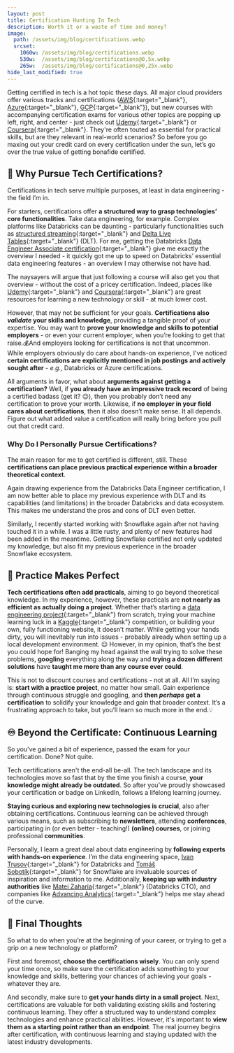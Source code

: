 ```yaml
---
layout: post
title: Certification Hunting In Tech
description: Worth it or a waste of time and money?
image: 
  path: /assets/img/blog/certifications.webp
  srcset:
    1060w: /assets/img/blog/certifications.webp
    530w:  /assets/img/blog/certifications@0,5x.webp
    265w:  /assets/img/blog/certifications@0,25x.webp
hide_last_modified: true
---
```


Getting certified in tech is a hot topic these days. All major cloud providers offer various tracks and certifications ([AWS](https://www.aws.training/){:target="_blank"}, [Azure](https://azure.microsoft.com/en-us/resources/training-and-certifications#self-directed-training){:target="_blank"}, [GCP](https://cloud.google.com/learn/certification?hl=en){:target="_blank"}), but new courses with accompanying certification exams for various other topics are popping up left, right, and center - just check out [Udemy](https://www.udemy.com/){:target="_blank"} or [Coursera](https://www.coursera.org/){:target="_blank"}. They're often touted as essential for practical skills, but are they relevant in real-world scenarios? So before you go maxing out your credit card on every certification under the sun, let’s go over the true value of getting bonafide certified.

## 📜 Why Pursue Tech Certifications?

Certifications in tech serve multiple purposes, at least in data engineering - the field I’m in.

For starters, certifications offer **a structured way to grasp technologies’ core functionalities**. Take data engineering, for example. Complex platforms like Databricks can be daunting - particularly functionalities such as [structured streaming](https://docs.databricks.com/en/structured-streaming/index.html){:target="_blank"} and [Delta Live Tables](https://www.databricks.com/product/delta-live-tables){:target="_blank"} (DLT). For me, getting the Databricks [Data Engineer Associate certification](https://www.databricks.com/learn/certification/data-engineer-associate){:target="_blank"} give me exactly the overview I needed - it quickly got me up to speed on Databricks’ essential data engineering features - an overview I may otherwise not have had.

The naysayers will argue that just following a course will also get you that overview - without the cost of a pricey certification. Indeed, places like [Udemy](https://www.udemy.com/){:target="_blank"} and [Coursera](https://www.coursera.org/){:target="_blank"} are great resources for learning a new technology or skill - at much lower cost.

However, that may not be sufficient for your goals. **Certifications also *validate* your skills and knowledge**, providing a tangible proof of your expertise. You may want to **prove your knowledge and skills to potential employers** - or even your current employer, when you’re looking to get that raise.💰And employers looking for certifications is not that uncommon. While employers obviously do care about hands-on experience, I've noticed **certain certifications are explicitly mentioned in job postings and actively sought after** - *e.g.,* Databricks or Azure certifications.

All arguments in favor, what about **arguments against getting a certification?** Well, if **you already have an impressive track record** of being a certified badass (get it? 😉), then you probably don’t need any certification to prove your worth. Likewise, if **no employer in your field cares about certifications**, then it also doesn’t make sense. It all depends. Figure out what added value a certification will really bring before you pull out that credit card.

### Why Do I Personally Pursue Certifications?

The main reason for me to get certified is different, still. These **certifications can place previous practical experience within a broader theoretical context**. 

Again drawing experience from the Databricks Data Engineer certification, I am now better able to place my previous experience with DLT and its capabilities (and limitations) in the broader Databricks and data ecosystem. This makes me understand the pros and cons of DLT even better.

Similarly, I recently started working with Snowflake again after not having touched it in a while. I was a little rusty, and plenty of new features had been added in the meantime.  Getting Snowflake certified not only updated my knowledge, but also fit my previous experience in the broader Snowflake ecosystem.

## 💯 Practice Makes Perfect

**Tech certifications often add practicals**, aiming to go beyond theoretical knowledge. In my experience, however, these practicals are **not nearly as efficient as actually doing a project**. Whether that’s starting a [data engineering project](https://github.com/danielbeach/data-engineering-practice){:target="_blank"} from scratch, trying your machine learning luck in a [Kaggle](https://www.kaggle.com/){:target="_blank"} competition, or building your own, fully functioning website, it doesn’t matter. While getting your hands dirty, you will inevitably run into issues - probably already when setting up a local development environment. 😉 However, in my opinion, that’s the best you could hope for! Banging my head against the wall trying to solve these problems, **googling** everything along the way and **trying a dozen different solutions** have **taught me more than any course ever could**.

This is not to discount courses and certifications - not at all. All I’m saying is: **start with a practice project**, no matter how small. Gain experience through continuous struggle and googling, and **then *perhaps* get a certification** to solidify your knowledge and gain that broader context. It’s a frustrating approach to take, but you’ll learn so much more in the end.💡

## ♾️ Beyond the Certificate: Continuous Learning

So you’ve gained a bit of experience, passed the exam for your certification. Done? Not quite.

Tech certifications aren't the end-all be-all. The tech landscape and its technologies move so fast that by the time you finish a course, **your knowledge might already be outdated**. So after you’ve proudly showcased your certification or badge on LinkedIn, follows a lifelong learning journey.

**Staying curious and exploring new technologies is crucial**, also after obtaining certifications. Continuous learning can be achieved through various means, such as subscribing to **newsletters**, attending **conferences**, participating in (or even better - teaching!) **(online) courses**, or joining professional **communities**.

Personally, I learn a great deal about data engineering by **following experts with hands-on experience**. I’m the data engineering space, [Ivan Trusov](https://www.linkedin.com/in/ivan-trusov){:target="_blank"} for Databricks and [Tomáš Sobotík](https://www.linkedin.com/in/tomas-sobotik){:target="_blank"} for Snowflake are invaluable sources of inspiration and information to me. Additionally, **keeping up with industry authorities** like [Matei Zaharia](https://www.linkedin.com/in/mateizaharia){:target="_blank"} (Databricks CTO), and companies like [Advancing Analytics](https://www.linkedin.com/company/advancing-analytics/){:target="_blank"} helps me stay ahead of the curve.

## 💭 Final Thoughts

So what to do when you’re at the beginning of your career, or trying to get a grip on a new technology or platform?

First and foremost, **choose the certifications wisely**. You can only spend your time once, so make sure the certification adds something to your knowledge and skills, bettering your chances of achieving your goals - whatever they are.

And secondly, make sure to **get your hands dirty in a small project**. Next, certifications are valuable for both validating existing skills and fostering continuous learning. They offer a structured way to understand complex technologies and enhance practical abilities. However, it's important to **view them as a starting point rather than an endpoint**. The real journey begins after certification, with continuous learning and staying updated with the latest industry developments.
